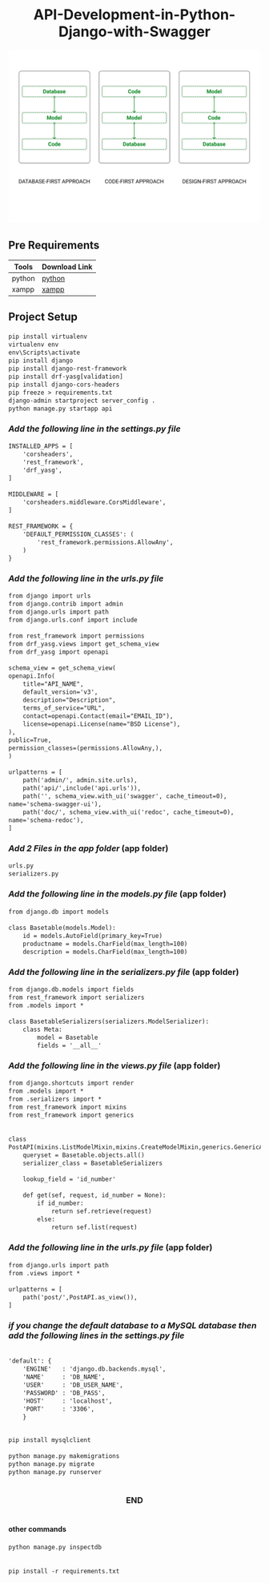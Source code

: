<h1 align="center"><b>API-Development-in-Python-Django-with-Swagger</b></h1>

![API-img](./doc/API.png)

## Pre Requirements

| Tools  | Download Link  |
| ------ | ------ |
| python | [python](https://www.python.org/) |
| xampp  | [xampp](https://www.apachefriends.org/index.html) |
## Project Setup

    pip install virtualenv
    virtualenv env
    env\Scripts\activate
    pip install django
    pip install django-rest-framework
    pip install drf-yasg[validation]
    pip install django-cors-headers
    pip freeze > requirements.txt
    django-admin startproject server_config .
    python manage.py startapp api

### _Add the following line in the settings.py file_

    INSTALLED_APPS = [
        'corsheaders',
        'rest_framework',
        'drf_yasg',
    ]

    MIDDLEWARE = [
        'corsheaders.middleware.CorsMiddleware',
    ]

    REST_FRAMEWORK = {
        'DEFAULT_PERMISSION_CLASSES': (
            'rest_framework.permissions.AllowAny',
        )
    }

### _Add the following line in the urls.py file_

    from django import urls
    from django.contrib import admin
    from django.urls import path
    from django.urls.conf import include

    from rest_framework import permissions
    from drf_yasg.views import get_schema_view
    from drf_yasg import openapi

    schema_view = get_schema_view(
    openapi.Info(
        title="API_NAME",
        default_version='v3',
        description="Description",
        terms_of_service="URL",
        contact=openapi.Contact(email="EMAIL_ID"),
        license=openapi.License(name="BSD License"),
    ),
    public=True,
    permission_classes=(permissions.AllowAny,),
    )

    urlpatterns = [
        path('admin/', admin.site.urls),
        path('api/',include('api.urls')),
        path('', schema_view.with_ui('swagger', cache_timeout=0), name='schema-swagger-ui'),
        path('doc/', schema_view.with_ui('redoc', cache_timeout=0), name='schema-redoc'),
    ]



### _Add 2 Files in the app folder_ (app folder)

    urls.py
    serializers.py


### _Add the following line in the models.py file_ (app folder)

    from django.db import models

    class Basetable(models.Model):
        id = models.AutoField(primary_key=True)
        productname = models.CharField(max_length=100)
        description = models.CharField(max_length=100)

### _Add the following line in the serializers.py file_ (app folder)

    from django.db.models import fields
    from rest_framework import serializers
    from .models import *

    class BasetableSerializers(serializers.ModelSerializer):
        class Meta:
            model = Basetable
            fields = '__all__'


### _Add the following line in the views.py file_ (app folder)

    from django.shortcuts import render
    from .models import *
    from .serializers import *
    from rest_framework import mixins
    from rest_framework import generics


    class PostAPI(mixins.ListModelMixin,mixins.CreateModelMixin,generics.GenericAPIView):
        queryset = Basetable.objects.all()
        serializer_class = BasetableSerializers

        lookup_field = 'id_number'

        def get(sef, request, id_number = None):
            if id_number:
                return sef.retrieve(request)
            else:
                return sef.list(request)

### _Add the following line in the urls.py file_ (app folder)

    from django.urls import path
    from .views import *

    urlpatterns = [
        path('post/',PostAPI.as_view()),
    ]


### _if you change the default database to a MySQL database then add the following lines in the settings.py file_

```

'default': {
    'ENGINE'   : 'django.db.backends.mysql',
    'NAME'     : 'DB_NAME',
    'USER'     : 'DB_USER_NAME',
    'PASSWORD' : 'DB_PASS',
    'HOST'     : 'localhost',
    'PORT'     : '3306',
    }
    
```
    pip install mysqlclient

    python manage.py makemigrations
    python manage.py migrate
    python manage.py runserver

#

<h3 align="center">END</h3>

#

#### other commands
    python manage.py inspectdb


    pip install -r requirements.txt

